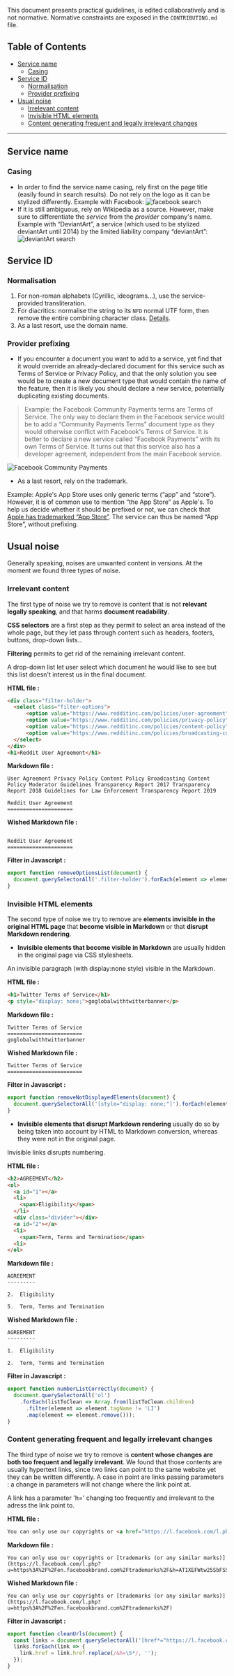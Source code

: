 This document presents practical guidelines, is edited collaboratively and is not normative. Normative constraints are exposed in the `CONTRIBUTING.md` file.

## Table of Contents

- [Service name](#service-name)
  - [Casing](#casing)
- [Service ID](#service-id)
  - [Normalisation](#normalisation)
  - [Provider prefixing](#provider-prefixing)
- [Usual noise](#usual-noise)
  - [Irrelevant content](#irrelevant-content)
  - [Invisible HTML elements](#invisible-html-elements)
  - [Content generating frequent and legally irrelevant changes](#content-generating-frequent-and-legally-irrelevant-changes)

- - -

## Service name

### Casing

- In order to find the service name casing, rely first on the page title (easily found in search results). Do not rely on the logo as it can be stylized differently. Example with Facebook:
![facebook search](https://user-images.githubusercontent.com/222463/91416484-baaa3a00-e84f-11ea-94cf-8805d17aa711.png)
- If it is still ambiguous, rely on Wikipedia as a source. However, make sure to differentiate the _service_ from the _provider_ company's name. Example with “DeviantArt”, a service (which used to be stylized deviantArt until 2014) by the limited liability company “deviantArt”:
![deviantArt search](https://user-images.githubusercontent.com/222463/91416936-5b98f500-e850-11ea-80fe-a50be27356e3.png)

## Service ID

### Normalisation

1. For non-roman alphabets (Cyrillic, ideograms…), use the service-provided transliteration.
2. For diacritics: normalise the string to its `NFD` normal UTF form, then remove the entire combining character class. [Details](https://stackoverflow.com/a/37511463/594053).
3. As a last resort, use the domain name.

### Provider prefixing

- If you encounter a document you want to add to a service, yet find that it would override an already-declared document for this service such as Terms of Service or Privacy Policy, and that the only solution you see would be to create a new document type that would contain the name of the feature, then it is likely you should declare a new service, potentially duplicating existing documents.

> Example: the Facebook Community Payments terms are Terms of Service. The only way to declare them in the Facebook service would be to add a “Community Payments Terms” document type as they would otherwise conflict with Facebook's Terms of Service. It is better to declare a new service called “Facebook Payments” with its own Terms of Service. It turns out that this service also has a developer agreement, independent from the main Facebook service.

![Facebook Community Payments](https://user-images.githubusercontent.com/222463/91419033-3a85d380-e853-11ea-8468-42a536b7e87b.png)

- As a last resort, rely on the trademark.

Example: Apple's App Store uses only generic terms (“app” and “store”). However, it is of common use to mention “the App Store” as Apple's. To help us decide whether it should be prefixed or not, we can check that [Apple has trademarked “App Store”](https://www.apple.com/legal/intellectual-property/trademark/appletmlist.html). The service can thus be named “App Store”, without prefixing.

## Usual noise

Generally speaking, noises are unwanted content in versions. At the moment we found three types of noise.

### Irrelevant content

The first type of noise we try to remove is content that is not **relevant legally speaking**, and that harms **document readability**.

**CSS selectors** are a first step as they permit to select an area instead of the whole page, but they let pass through content such as headers, footers, buttons, drop-down lists...

**Filtering** permits to get rid of the remaining irrelevant content.

A drop-down list let user select which document he would like to see but this list doesn't interest us in the final document.

**HTML file :**
```html
<div class="filter-holder">
  <select class="filter-options">
      <option value="https://www.redditinc.com/policies/user-agreement" selected>User Agreement</option>
      <option value="https://www.redditinc.com/policies/privacy-policy">Privacy Policy</option>
      <option value="https://www.redditinc.com/policies/content-policy">Content Policy</option>
      <option value="https://www.redditinc.com/policies/broadcasting-content-policy">Broadcasting Content Policy</option>
  </select>
</div>
<h1>Reddit User Agreement</h1>
```
**Markdown file :**
```
User Agreement Privacy Policy Content Policy Broadcasting Content Policy Moderator Guidelines Transparency Report 2017 Transparency Report 2018 Guidelines for Law Enforcement Transparency Report 2019

Reddit User Agreement
=====================
```
**Wished Markdown file :**
```

Reddit User Agreement
=====================
```
**Filter in Javascript :**
```javascript
export function removeOptionsList(document) {
  document.querySelectorAll('.filter-holder').forEach(element => element.remove());
}
```

### Invisible HTML elements

The second type of noise we try to remove are **elements invisible in the original HTML page** that **become visible in Markdown** or that **disrupt Markdown rendering**.

- **Invisible elements that become visible in Markdown** are usually hidden in the original page via CSS stylesheets.

An invisible paragraph (with display:none style) visible in the Markdown.

**HTML file :**
```html
<h1>Twitter Terms of Service</h1>
<p style="display: none;">goglobalwithtwitterbanner</p>
```
**Markdown file :**
```
Twitter Terms of Service
========================
goglobalwithtwitterbanner
```
**Wished Markdown file :**
```
Twitter Terms of Service
========================
```
**Filter in Javascript :**
```javascript
export function removeNotDisplayedElements(document) {
  document.querySelectorAll('[style="display: none;"]').forEach(element => element.remove());
}
```

- **Invisible elements that disrupt Markdown rendering** usually do so by being taken into account by HTML to Markdown conversion, whereas they were not in the original page.

Invisible links disrupts numbering.

**HTML file :**
```html
<h2>AGREEMENT</h2>
<ol>
  <a id="1"></a>
  <li>
    <span>Eligibility</span>
  </li>
  <div class="divider"></div>
  <a id="2"></a>
  <li>
    <span>Term, Terms and Termination</span>
  <li>
</ol>
```
**Markdown file :**
```
AGREEMENT
---------

2.  Eligibility

5.  Term, Terms and Termination
```
**Wished Markdown file :**
```
AGREEMENT
---------

1.  Eligibility

2.  Term, Terms and Termination
```
**Filter in Javascript :**
```javascript
export function numberListCorrectly(document) {
  document.querySelectorAll('ol')
    .forEach(listToClean => Array.from(listToClean.children)
      .filter(element => element.tagName != 'LI')
      .map(element => element.remove()));
}
```

### Content generating frequent and legally irrelevant changes

The third type of noise we try to remove is **content whose changes are both too frequent and legally irrelevant**.
We found that those contents are usually hypertext links, since two links can point to the same website yet they can be written differently. A case in point are links passing parameters : a change in parameters will not change where the link point at.

A link has a parameter 'h=' changing too frequently and irrelevant to the adress the link point to.

**HTML file :**
```html
You can only use our copyrights or <a href="https://l.facebook.com/l.php?u=https%3A%2F%2Fen.facebookbrand.com%2Ftrademarks%2F&amp;h=AT0_izDHO3yJuXJuJJeWQyJFVilQqIDOA3oMwr51t6gEq1q4UbyH2VtU7UhNzhg1LH0YzUHAjw0TADuoufWgb_YEuzoFpvyIR8_4rkUfjDXxUw3q1KmpsYL_H3C4OIm3xHzrUZRatmWQ6PAk">trademarks (or any similar marks)</a>
```
**Markdown file :**
```
You can only use our copyrights or [trademarks (or any similar marks)](https://l.facebook.com/l.php?u=https%3A%2F%2Fen.facebookbrand.com%2Ftrademarks%2F&h=AT1XEFWtw25SbFSSD7W2MOS1LQIsUwaUrq4qh5dNmI21qm42JE5lUiv9g8MsTSnvi3DjYfJxOPoBxEKyBQjo7qkxfcUkDzedQzBLWgGJYWC6CwDBI0S5pefB4oiuh8Jo63phreoUKQ3BF4O5)
```
**Wished Markdown file :**
```
You can only use our copyrights or [trademarks (or any similar marks)](https://l.facebook.com/l.php?u=https%3A%2F%2Fen.facebookbrand.com%2Ftrademarks%2F)
```
**Filter in Javascript :**
```javascript
export function cleanUrls(document) {
  const links = document.querySelectorAll('[href*="https://l.facebook.com/l.php?"]');
  links.forEach(link => {
    link.href = link.href.replace(/&h=\S*/, '');
  });
}
```
